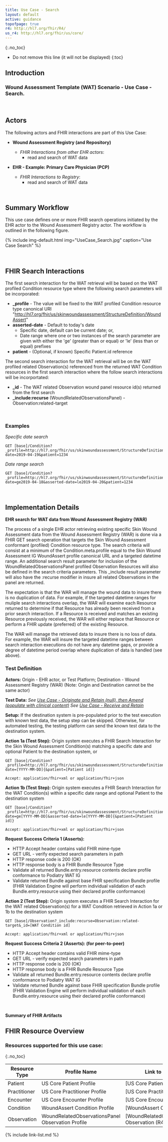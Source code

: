 ```yaml
---
title: Use Case - Search
layout: default
active: guidance
topofpage: true
r4: http://hl7.org/fhir/R4/
us_r4: http://hl7.org/fhir/us/core/
---
```


{:.no_toc}

<!-- TOC  the css styling for this is \pages\assets\css\project.css under 'markdown-toc'-->

* Do not remove this line (it will not be displayed)
{:toc}

##  Introduction

### Wound Assessment Template (WAT) Scenario - Use Case - Search.

<p>&nbsp;</p>

## Actors

The following actors and FHIR interactions are part of this Use Case:

* **Wound Assessment Registry (and Repository)**
  * _FHIR Interactions from other EHR actors_:
    * read and search of WAT data

* **EHR - Example: Primary Care Physician (PCP)**
  * _FHIR Interactions to Registry_:
    * read and search of WAT data

<p>&nbsp;</p>

## Summary Workflow

This use case defines one or more FHIR search operations initiated by the EHR actor to the Wound Assessment Registry actor. The workflow is outlined in the following figure.

{% include img-default.html img="UseCase_Search.jpg" caption="Use Case Search" %}

<p>&nbsp;</p>

## FHIR Search Interactions

The first search interaction for the WAT retrieval will be based on the WAT profiled Condition resource type where the following search parameters will be incorporated:

* **_profile** - The value will be fixed to the WAT profiled Condition resource type canonical URI "http://hl7.org/fhir/us/skinwoundassessment/StructureDefinition/WoundAssert"
* **asserted-date** - Default to today's date
  * Specific date, default can be current date; or,
  * Date range where one or two instances of the search parameter are given with either the 'ge' (greater than or equal) or 'le' (less than or equal) prefixes
* **patient** - (Optional, if known) Specific Patient.id reference

The second search interaction for the WAT retrieval will be on the WAT profiled related Observation(s) referenced from the returned WAT Condition resources in the first search interaction where the follow search interactions will be incorportated:

* **_id** - The WAT related Observation wound panel resource id(s) returned from the first search
* **_include:recurse** (WoundRelatedObservationsPanel) - Observation:related-target

<p>&nbsp;</p>

### Examples

_Specific date search_
```
GET [base]/Condition?_profile=http://hl7.org/fhir/us/skinwoundassessment/StructureDefinition/WoundAssert&asserted-date=2019-04-19&patient=1234
```

_Date range search_
```
GET [base]/Condition?_profile=http://hl7.org/fhir/us/skinwoundassessment/StructureDefinition/WoundAssert&asserted-date=ge2019-04-18&asserted-date=le2019-04-20&patient=1234
```

<p>&nbsp;</p>

## Implementation Details
**EHR search for WAT data from Wound Assessment Registry (WAR)**

The process of a single EHR actor retrieving existing specific Skin Wound Assessment data from the Wound Assessment Registry (WAR) is done via a FHIR GET search operation that targets the Skin Wound Assessment conformant (profiled) Condition resource type. The search criteria will consist at a minimum of the Condition.meta.profile equal to the Skin Wound Assessment IG WoundAssert profile canonical URL and a targeted datetime range. An additional search result parameter for inclusion of the WoundRelatedObservationsPanel profiled Observation Resources will also be defined in the search criteria parameters. This _include result parameter will also have the :recurse modifier in insure all related Observations in the panel are returned.

The expectation is that the WAR will manage the wound data to insure there is no duplication of data. For example, if the targeted datetime ranges for muliple search interactions overlap, the WAR will examine each Resource returned to determine if that Resource has already been received from a prior search interaction. If a Resource is received and matches an existing Resource previously received, the WAR will either replace that Resource or perform a FHIR update (preferred) of the existing Resource.

The WAR will manage the retrieved data to insure there is no loss of data. For example, the WAR will insure the targeted datetime ranges between search interaction executions do not have any datetime gaps, or provide a degree of datetime period overlap where duplication of data is handled (see above).

### Test Definition

**Actors:** Origin - EHR actor, or Test Platform; Destination - Wound Assessment Registry (WAR) (Note: Origin and Destination cannot be the same actor)

**Test Data:**
_See [Use Case - Originate and Retain (null), then Amend (populate with clinical content)](usecase-originate.html)_
_See [Use Case - Receive and Retain](usecase-receive.html)_

**Setup:**
If the destination system is pre-populated prior to the test execution with known test data, the setup step can be skipped. Otherwise, for automated testing, the testing platform can send the known test data to the destination system.

**Action 1a (Test Step):**
Origin system executes a FHIR Search Interaction for the Skin Wound Assessment Condition(s) matching a specific date and optional Patient to the destination system, or
```
GET [base]/Condition?_profile=http://hl7.org/fhir/us/skinwoundassessment/StructureDefinition/WoundAssert&asserted-date=[YYYY-MM-DD]{&patient=[Patient id]}

Accept: application/fhir+xml or application/fhir+json
```

**Action 1b (Test Step):**
Origin system executes a FHIR Search Interaction for the WAT Condition(s) within a specific date range and optional Patient to the destination system
```
GET [base]/Condition?_profile=http://hl7.org/fhir/us/skinwoundassessment/StructureDefinition/WoundAssert&asserted-date=ge[YYYY-MM-DD]&asserted-date=le[YYYY-MM-DD]{&patient=[Patient id]}

Accept: application/fhir+xml or application/fhir+json
```

**Request Success Criteria 1 (Asserts):**

* HTTP Accept header contains valid FHIR mime-type
* GET URL - verify expected search parameters in path
* HTTP response code is 200 (OK)
* HTTP response body is a FHIR Bundle Resource Type
* Validate all returned Bundle.entry.resource contents declare profile conformance to Podiatry WAT IG
* Validate returned Bundle against base FHIR specification Bundle profile (FHIR Validation Engine will perform individual validation of each Bundle.entry.resource using their declared profile conformance)

**Action 2 (Test Step):**
Origin system executes a FHIR Search Interaction for the WAT related Observation(s) for a WAT Condition retrieved in Action 1a or 1b to the destination system
```
GET [base]/Observation?_include:recurse=Observation:related-target&_id=[WAT Condition id]

Accept: application/fhir+xml or application/fhir+json
```

**Request Success Criteria 2 (Asserts): (for peer-to-peer)**

* HTTP Accept header contains valid FHIR mime-type
* GET URL - verify expected search parameters in path
* HTTP response code is 200 (OK)
* HTTP response body is a FHIR Bundle Resource Type
* Validate all returned Bundle.entry.resource contents declare profile conformance to Podiatry WAT IG
* Validate returned Bundle against base FHIR specification Bundle profile (FHIR Validation Engine will perform individual validation of each Bundle.entry.resource using their declared profile conformance)

<p>&nbsp;</p>

**Summary of FHIR Artifacts**

## FHIR Resource Overview

### Resources supported for this use case:
{:.no_toc}

|Resource Type|Profile Name|Link to R4 Profile|
|---|---|---|
|Patient|US Core Patient Profile|[US Core Patient (R4)]|
|Practitioner|US Core Practitioner Profile|[US Core Practitioner (R4)]|
|Encounter|US Core Encounter Profile|[US Core Encounter (R4)]|
|Condition|WoundAssert Condition Profile|[WoundAssert Condition (R4)]|
|Observation|WoundRelatedObservationsPanel Observation Profile|[WoundRelatedObservationsPanel Observation (R4)]|


{% include link-list.md %}

